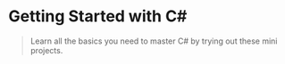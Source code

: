 # Getting Started with C#
> Learn all the basics you need to master C# by trying out these mini projects.
